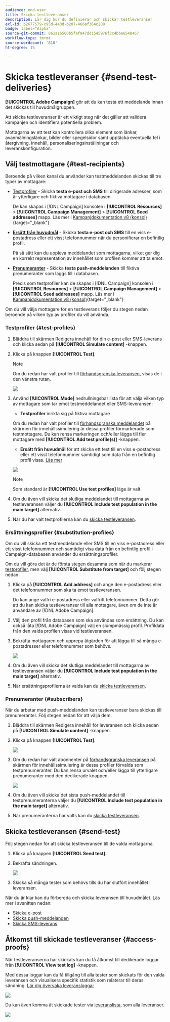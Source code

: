 ```yaml
---
audience: end-user
title: Skicka testleveranser
description: Lär dig hur du definierar och skickar testleveranser
exl-id: b2677579-c95d-443d-b207-466af364c208
badge: label="Alpha"
source-git-commit: 861a16500b5faf947dd1545976f3c4bbe6548467
workflow-type: tm+mt
source-wordcount: '810'
ht-degree: 1%

---
```


# Skicka testleveranser {#send-test-deliveries}

**[!UICONTROL Adobe Campaign]** gör att du kan testa ett meddelande innan det skickas till huvudmålgruppen.

Att skicka testleveranser är ett viktigt steg när det gäller att validera kampanjen och identifiera potentiella problem.

Mottagarna av ett test kan kontrollera olika element som länkar, avanmälningslänkar, bilder eller spegelsidor samt upptäcka eventuella fel i återgivning, innehåll, personaliseringsinställningar och leveranskonfiguration.

## Välj testmottagare {#test-recipients}

Beroende på vilken kanal du använder kan testmeddelanden skickas till tre typer av mottagare:

* [Testprofiler](#test-profiles) - Skicka **testa e-post och SMS** till dirigerade adresser, som är ytterligare och fiktiva mottagare i databasen.

  De kan skapas i [!DNL Campaign] konsolen i **[!UICONTROL Resources]** > **[!UICONTROL Campaign Management]** > **[!UICONTROL Seed addresses]** mapp. Läs mer i [Kampanjdokumentation v8 (konsol)](https://experienceleague.adobe.com/docs/campaign/campaign-v8/audience/add-profiles/test-profiles.html){target="_blank"}

* **[Ersätt från huvudmål](#substitution-profiles)** - Skicka **testa e-post och SMS** till en viss e-postadress eller ett visst telefonnummer när du personifierar en befintlig profil.

  På så sätt kan du uppleva meddelandet som mottagarna, vilket ger dig en korrekt representation av innehållet som profilen kommer att ta emot.

* **[Prenumeranter](#subscribers)** - Skicka **testa push-meddelanden** till fiktiva prenumeranter som läggs till i databasen.

  Precis som testprofiler kan de skapas i [!DNL Campaign] konsolen i **[!UICONTROL Resources]** > **[!UICONTROL Campaign Management]** > **[!UICONTROL Seed addresses]** mapp. Läs mer i [Kampanjdokumentation v8 (konsol)](https://experienceleague.adobe.com/docs/campaign/campaign-v8/audience/add-profiles/test-profiles.html){target="_blank"}

Om du vill välja mottagare för en testleverans följer du stegen nedan beroende på vilken typ av profiler du vill använda.

### Testprofiler {#test-profiles}

1. Bläddra till skärmen Redigera innehåll för din e-post eller SMS-leverans och klicka sedan på **[!UICONTROL Simulate content]** -knappen.

1. Klicka på knappen **[!UICONTROL Test]**.

   >[!NOTE]
   >
   >Om du redan har valt profiler till [förhandsgranska leveransen](preview-content.md), visas de i den vänstra rutan.

   ![](assets/simulate-test-button-email.png)

1. Använd **[!UICONTROL Mode]** nedrullningsbar lista för att välja vilken typ av mottagare som tar emot testmeddelandet eller SMS-leveransen:

   * **Testprofiler** inrikta sig på fiktiva mottagare

   Om du redan har valt profiler till [förhandsgranska meddelandet](preview-content.md) på skärmen för innehållssimulering är dessa profiler förmarkerade som testmottagare. Du kan rensa markeringen och/eller lägga till fler mottagare med **[!UICONTROL Add test profile(s)]** -knappen.

   * **Ersätt från huvudmål** för att skicka ett test till en viss e-postadress eller ett visst telefonnummer samtidigt som data från en befintlig profil visas. [Läs mer](#substitution-profiles)

   ![](assets/simulate-profile-mode.png)

   >[!NOTE]
   >
   >Som standard är **[!UICONTROL Use test profiles]** läge är valt.

1. Om du även vill skicka det slutliga meddelandet till mottagarna av testleveransen väljer du **[!UICONTROL Include test population in the main target]** alternativ.

1. När du har valt testprofilerna kan du [skicka testleveransen](#send-test).

### Ersättningsprofiler {#substitution-profiles}

Om du vill skicka ett testmeddelande eller SMS till en viss e-postadress eller ett visst telefonnummer och samtidigt visa data från en befintlig profil i Campaign-databasen använder du ersättningsprofiler.

Om du vill göra det är de första stegen desamma som när du markerar [testprofiler](#test-profiles), men välj **[!UICONTROL Substitute from target]** och följ stegen nedan.

1. Klicka på **[!UICONTROL Add address]** och ange den e-postadress eller det telefonnummer som ska ta emot testleveransen.

   Du kan ange valfri e-postadress eller valfritt telefonnummer. Detta gör att du kan skicka testleveranser till alla mottagare, även om de inte är användare av [!DNL Adobe Campaign].

1. Välj den profil från databasen som ska användas som ersättning. Du kan också låta [!DNL Adobe Campaign] välj en slumpmässig profil. Profildata från den valda profilen visas vid testleveransen.

1. Bekräfta mottagaren och upprepa åtgärden för att lägga till så många e-postadresser eller telefonnummer som behövs.

   ![](assets/simulate-profile-substitute.png)

1. Om du även vill skicka det slutliga meddelandet till mottagarna av testleveransen väljer du **[!UICONTROL Include test population in the main target]** alternativ.

1. När ersättningsprofilerna är valda kan du [skicka testleveransen](#send-test).

### Prenumeranter {#subscribers}

När du arbetar med push-meddelanden kan testleveranser bara skickas till prenumeranter. Följ stegen nedan för att välja dem.

1. Bläddra till skärmen Redigera innehåll för leveransen och klicka sedan på **[!UICONTROL Simulate content]** -knappen.

1. Klicka på knappen **[!UICONTROL Test]**.

   ![](assets/simulate-test-button-push.png)

1. Om du redan har valt abonnenter på [förhandsgranska leveransen](preview-content.md) på skärmen för innehållssimulering är dessa profiler förvalda som testprenumeranter. Du kan rensa urvalet och/eller lägga till ytterligare prenumeranter med den dedikerade knappen.

   ![](assets/simulate-test-subscribers.png)

1. Om du även vill skicka det sista push-meddelandet till testprenumeranterna väljer du **[!UICONTROL Include test population in the main target]** alternativ.

1. När prenumeranterna har valts kan du [skicka testleveransen](#send-test).

## Skicka testleveransen {#send-test}

Följ stegen nedan för att skicka testleveransen till de valda mottagarna.

1. Klicka på knappen **[!UICONTROL Send test]**.

1. Bekräfta sändningen.

   ![](assets/simulate-send-test.png)

1. Skicka så många tester som behövs tills du har slutfört innehållet i leveransen.

När du är klar kan du förbereda och skicka leveransen till huvudmålet. Läs mer i avsnitten nedan:

* [Skicka e-post](../monitor/prepare-send.md)
* [Skicka push-meddelanden](../push/send-push.md#send-push)
* [Skicka SMS-leverans](../sms/send-sms.md#send-sms)

## Åtkomst till skickade testleveranser {#access-proofs}

När testleveranserna har skickats kan du få åtkomst till dedikerade loggar från **[!UICONTROL View test log]** -knappen.

Med dessa loggar kan du få tillgång till alla tester som skickats för den valda leveransen och visualisera specifik statistik som relaterar till deras sändning. [Lär dig övervaka leveransloggar](../monitor/delivery-logs.md)

![](assets/simulate-test-log.png)

Du kan även komma åt skickade tester via [leveranslista](../msg/gs-messages.md), som alla leveranser.

![](assets/simulate-deliveries-list.png)
